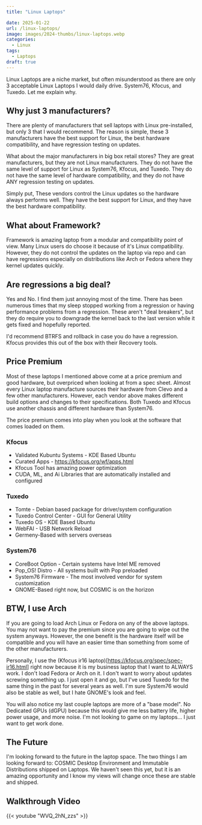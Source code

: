 ```yaml
---
title: "Linux Laptops"

date: 2025-01-22
url: /linux-laptops/
image: images/2024-thumbs/linux-laptops.webp
categories:
  - Linux
tags:
  - Laptops
draft: true
---
```

Linux Laptops are a niche market, but often misunderstood as there are only 3 acceptable Linux Laptops I would daily drive. System76, Kfocus, and Tuxedo. Let me explain why.
<!--more-->

## Why just 3 manufacturers?

There are plenty of manufacturers that sell laptops with Linux pre-installed, but only 3 that I would recommend. The reason is simple, these 3 manufacturers have the best support for Linux, the best hardware compatibility, and have regression testing on updates.

What about the major manufacturers in big box retail stores? They are great manufacturers, but they are not Linux manufacturers. They do not have the same level of support for Linux as System76, Kfocus, and Tuxedo. They do not have the same level of hardware compatibility, and they do not have ANY regression testing on updates.

Simply put, These vendors control the Linux updates so the hardware always performs well. They have the best support for Linux, and they have the best hardware compatibility.

## What about Framework?

Framework is amazing laptop from a modular and compatibility point of view. Many Linux users do choose it because of it's Linux compatibility. However, they do not control the updates on the laptop via repo and can have regressions especially on distributions like Arch or Fedora where they kernel updates quickly. 

## Are regressions a big deal? 

Yes and No. I find them just annoying most of the time. There has been numerous times that my sleep stopped working from a regression or having performance problems from a regression. These aren't "deal breakers", but they do require you to downgrade the kernel back to the last version while it gets fixed and hopefully reported.

I'd recommend BTRFS and rollback in case you do have a regression. Kfocus provides this out of the box with their Recovery tools.

## Price Premium

Most of these laptops I mentioned above come at a price premium and good hardware, but overpriced when looking at from a spec sheet. Almost every Linux laptop manufacture sources their hardware from Clevo and a few other manufacturers. However, each vendor above makes different build options and changes to their specifications. Both Tuxedo and Kfocus use another chassis and different hardware than System76.

The price premium comes into play when you look at the software that comes loaded on them. 

### Kfocus

- Validated Kubuntu Systems - KDE Based Ubuntu
- Curated Apps - <https://kfocus.org/wf/apps.html>
- Kfocus Tool has amazing power optimization
- CUDA, ML, and Ai Libraries that are automatically installed and configured

### Tuxedo

- Tomte - Debian based package for driver/system configuration
- Tuxedo Control Center - GUI for General Utility
- Tuxedo OS - KDE Based Ubuntu
- WebFAI - USB Network Reload
- Germeny-Based with servers overseas

### System76

- CoreBoot Option - Certain systems have Intel ME removed
- Pop_OS! Distro - All systems built with Pop preloaded
- System76 Firmware - The most involved vendor for system customization
- GNOME-Based right now, but COSMIC is on the horizon

## BTW, I use Arch

If you are going to load Arch Linux or Fedora on any of the above laptops. You may not want to pay the premium since you are going to wipe out the system anyways. However, the one benefit is the hardware itself will be compatible and you will have an easier time than something from some of the other manufacturers.

Personally, I use the (Kfocus ir16 laptop)[https://kfocus.org/spec/spec-ir16.html] right now because it is my business laptop that I want to ALWAYS work. I don't load Fedora or Arch on it. I don't want to worry about updates screwing something up. I just open it and go, but I've used Tuxedo for the same thing in the past for several years as well. I'm sure System76 would also be stable as well, but I hate GNOME's look and feel. 

You will also notice my last couple laptops are more of a "base model". No Dedicated GPUs (dGPU) because this would give me less battery life, higher power usage, and more noise. I'm not looking to game on my laptops... I just want to get work done.

## The Future

I'm looking forward to the future in the laptop space. The two things I am looking forward to: COSMIC Desktop Environment and Immutable Distributions shipped on Laptops. We haven't seen this yet, but it is an amazing opportunity and I know my views will change once these are stable and shipped.

## Walkthrough Video

{{< youtube "WVQ_2hN_zzs" >}}
